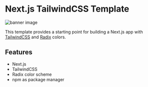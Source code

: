 # Next.js TailwindCSS Template

![banner image](https://image.memp.dev/api?title=/next-tailwind-template)

This template provides a starting point for building a Next.js app with [TailwindCSS](https://tailwindcss.com/) and [Radix](https://radix.modulz.app/) colors. 

## Features

- Next.js
- TailwindCSS
- Radix color scheme
- npm as package manager

